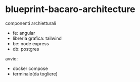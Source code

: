 # blueprint-bacaro-architecture

componenti archietturali
- fe: angular
- libreria grafica: tailwind
- be: node express
- db: postgres

avvio: 
- docker compose
- terminale(da togliere)
